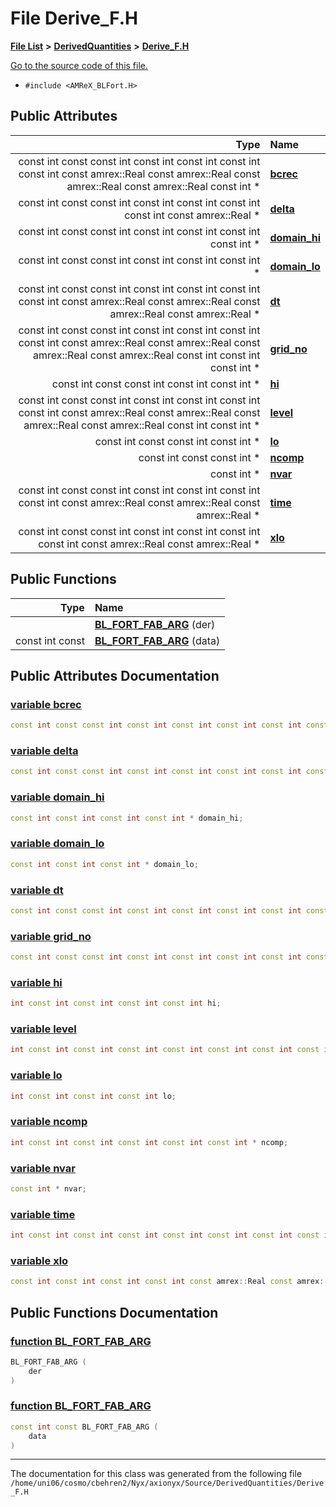 
# File Derive\_F.H


[**File List**](files.md) **>** [**DerivedQuantities**](dir_2c61180f16f9dfbd2bd571bcae5f2822.md) **>** [**Derive\_F.H**](Derive__F_8H.md)

[Go to the source code of this file.](Derive__F_8H_source.md)



* `#include <AMReX_BLFort.H>`













## Public Attributes

| Type | Name |
| ---: | :--- |
|  const int const const int const int const int const int const int const amrex::Real const amrex::Real const amrex::Real const amrex::Real const int \* | [**bcrec**](Derive__F_8H.md#variable-bcrec)  <br> |
|  const int const const int const int const int const int const int const amrex::Real \* | [**delta**](Derive__F_8H.md#variable-delta)  <br> |
|  const int const const int const int const int const int const int \* | [**domain\_hi**](Derive__F_8H.md#variable-domain-hi)  <br> |
|  const int const const int const int const int const int \* | [**domain\_lo**](Derive__F_8H.md#variable-domain-lo)  <br> |
|  const int const const int const int const int const int const int const amrex::Real const amrex::Real const amrex::Real const amrex::Real \* | [**dt**](Derive__F_8H.md#variable-dt)  <br> |
|  const int const const int const int const int const int const int const amrex::Real const amrex::Real const amrex::Real const amrex::Real const int const int const int \* | [**grid\_no**](Derive__F_8H.md#variable-grid-no)  <br> |
|  const int const const int const int const int \* | [**hi**](Derive__F_8H.md#variable-hi)  <br> |
|  const int const const int const int const int const int const int const amrex::Real const amrex::Real const amrex::Real const amrex::Real const int const int \* | [**level**](Derive__F_8H.md#variable-level)  <br> |
|  const int const const int const int \* | [**lo**](Derive__F_8H.md#variable-lo)  <br> |
|  const int const const int \* | [**ncomp**](Derive__F_8H.md#variable-ncomp)  <br> |
|  const int \* | [**nvar**](Derive__F_8H.md#variable-nvar)  <br> |
|  const int const const int const int const int const int const int const amrex::Real const amrex::Real const amrex::Real \* | [**time**](Derive__F_8H.md#variable-time)  <br> |
|  const int const const int const int const int const int const int const amrex::Real const amrex::Real \* | [**xlo**](Derive__F_8H.md#variable-xlo)  <br> |


## Public Functions

| Type | Name |
| ---: | :--- |
|   | [**BL\_FORT\_FAB\_ARG**](Derive__F_8H.md#function-bl-fort-fab-arg) (der) <br> |
|  const int const | [**BL\_FORT\_FAB\_ARG**](Derive__F_8H.md#function-bl-fort-fab-arg) (data) <br> |








## Public Attributes Documentation


### <a href="#variable-bcrec" id="variable-bcrec">variable bcrec </a>


```cpp
const int const const int const int const int const int const int const amrex::Real const amrex::Real const amrex::Real const amrex::Real const int * bcrec;
```



### <a href="#variable-delta" id="variable-delta">variable delta </a>


```cpp
const int const const int const int const int const int const int const amrex::Real * delta;
```



### <a href="#variable-domain-hi" id="variable-domain-hi">variable domain\_hi </a>


```cpp
const int const int const int const int * domain_hi;
```



### <a href="#variable-domain-lo" id="variable-domain-lo">variable domain\_lo </a>


```cpp
const int const int const int * domain_lo;
```



### <a href="#variable-dt" id="variable-dt">variable dt </a>


```cpp
const int const const int const int const int const int const int const amrex::Real const amrex::Real const amrex::Real const amrex::Real * dt;
```



### <a href="#variable-grid-no" id="variable-grid-no">variable grid\_no </a>


```cpp
const int const const int const int const int const int const int const amrex::Real const amrex::Real const amrex::Real const amrex::Real const int const int const int * grid_no;
```



### <a href="#variable-hi" id="variable-hi">variable hi </a>


```cpp
int const int const int const int const int hi;
```



### <a href="#variable-level" id="variable-level">variable level </a>


```cpp
int const int const int const int const int const int const int const int const amrex::Real const int * level;
```



### <a href="#variable-lo" id="variable-lo">variable lo </a>


```cpp
int const int const int const int lo;
```



### <a href="#variable-ncomp" id="variable-ncomp">variable ncomp </a>


```cpp
int const int const int const int const int const int * ncomp;
```



### <a href="#variable-nvar" id="variable-nvar">variable nvar </a>


```cpp
const int * nvar;
```



### <a href="#variable-time" id="variable-time">variable time </a>


```cpp
int const int const int const int const int const int const int const int const amrex::Real const amrex::Real const amrex::Real const amrex::Real * time;
```



### <a href="#variable-xlo" id="variable-xlo">variable xlo </a>


```cpp
const int const int const int const int const amrex::Real const amrex::Real xlo;
```


## Public Functions Documentation


### <a href="#function-bl-fort-fab-arg" id="function-bl-fort-fab-arg">function BL\_FORT\_FAB\_ARG </a>


```cpp
BL_FORT_FAB_ARG (
    der
) 
```



### <a href="#function-bl-fort-fab-arg" id="function-bl-fort-fab-arg">function BL\_FORT\_FAB\_ARG </a>


```cpp
const int const BL_FORT_FAB_ARG (
    data
) 
```



------------------------------
The documentation for this class was generated from the following file `/home/uni06/cosmo/cbehren2/Nyx/axionyx/Source/DerivedQuantities/Derive_F.H`